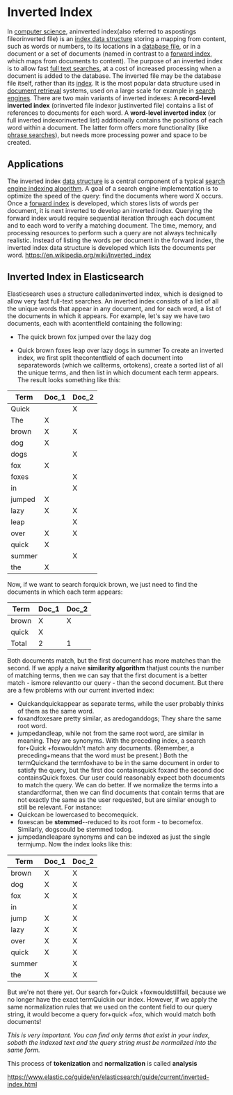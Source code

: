 # Inverted Index

In [computer science](https://en.wikipedia.org/wiki/Computer_science), aninverted index(also referred to aspostings fileorinverted file) is an [index data structure](https://en.wikipedia.org/wiki/Index_(database)) storing a mapping from content, such as words or numbers, to its locations in a [database file](https://en.wikipedia.org/wiki/Table_(database)), or in a document or a set of documents (named in contrast to a [forward index](https://en.wikipedia.org/wiki/Forward_index), which maps from documents to content). The purpose of an inverted index is to allow fast [full text searches](https://en.wikipedia.org/wiki/Full_text_search), at a cost of increased processing when a document is added to the database. The inverted file may be the database file itself, rather than its [index](https://en.wikipedia.org/wiki/Index_(database)). It is the most popular data structure used in [document retrieval](https://en.wikipedia.org/wiki/Document_retrieval) systems, used on a large scale for example in [search engines](https://en.wikipedia.org/wiki/Search_engine).
There are two main variants of inverted indexes: A **record-level inverted index** (orinverted file indexor justinverted file) contains a list of references to documents for each word. A **word-level inverted index** (or full inverted indexorinverted list) additionally contains the positions of each word within a document. The latter form offers more functionality (like [phrase searches](https://en.wikipedia.org/wiki/Phrase_search)), but needs more processing power and space to be created.

## Applications

The inverted index [data structure](https://en.wikipedia.org/wiki/Data_structure) is a central component of a typical [search engine indexing algorithm](https://en.wikipedia.org/wiki/Index_(search_engine)). A goal of a search engine implementation is to optimize the speed of the query: find the documents where word X occurs. Once a [forward index](https://en.wikipedia.org/wiki/Search_engine_indexing#The_forward_index) is developed, which stores lists of words per document, it is next inverted to develop an inverted index. Querying the forward index would require sequential iteration through each document and to each word to verify a matching document. The time, memory, and processing resources to perform such a query are not always technically realistic. Instead of listing the words per document in the forward index, the inverted index data structure is developed which lists the documents per word.
<https://en.wikipedia.org/wiki/Inverted_index>

## Inverted Index in Elasticsearch

Elasticsearch uses a structure calledaninverted index, which is designed to allow very fast full-text searches. An inverted index consists of a list of all the unique words that appear in any document, and for each word, a list of the documents in which it appears.
For example, let's say we have two documents, each with acontentfield containing the following:

- The quick brown fox jumped over the lazy dog

- Quick brown foxes leap over lazy dogs in summer
To create an inverted index, we first split thecontentfield of each document into separatewords (which we callterms, ortokens), create a sorted list of all the unique terms, and then list in which document each term appears. The result looks something like this:

| **Term**                 | **Doc_1** | **Doc_2** |
|--------------------------|-----------|-----------|
| Quick                    |           | X         |
| The                      | X         |           |
| brown                    | X         | X         |
| dog                      | X         |           |
| dogs                     |           | X         |
| fox                      | X         |           |
| foxes                    |           | X         |
| in                       |           | X         |
| jumped                   | X         |           |
| lazy                     | X         | X         |
| leap                     |           | X         |
| over                     | X         | X         |
| quick                    | X         |           |
| summer                   |           | X         |
| the                      | X         |           |

Now, if we want to search forquick brown, we just need to find the documents in which each term appears:

| **Term** | **Doc_1** | **Doc_2** |
|----------|-----------|-----------|
| brown    | X         | X         |
| quick    | X         |           |
| Total    | 2         | 1         |

Both documents match, but the first document has more matches than the second. If we apply a naive **similarity algorithm** thatjust counts the number of matching terms, then we can say that the first document is a better match - ismore relevantto our query - than the second document.
But there are a few problems with our current inverted index:

- Quickandquickappear as separate terms, while the user probably thinks of them as the same word.
- foxandfoxesare pretty similar, as aredoganddogs; They share the same root word.
- jumpedandleap, while not from the same root word, are similar in meaning. They are synonyms.
With the preceding index, a search for+Quick +foxwouldn't match any documents. (Remember, a preceding+means that the word must be present.) Both the termQuickand the termfoxhave to be in the same document in order to satisfy the query, but the first doc containsquick foxand the second doc containsQuick foxes.
Our user could reasonably expect both documents to match the query. We can do better.
If we normalize the terms into a standardformat, then we can find documents that contain terms that are not exactly the same as the user requested, but are similar enough to still be relevant. For instance:
- Quickcan be lowercased to becomequick.
- foxescan be **stemmed**--reduced to its root form - to becomefox. Similarly, dogscould be stemmed todog.
- jumpedandleapare synonyms and can be indexed as just the single termjump.
Now the index looks like this:

| **Term** | **Doc_1** | **Doc_2** |
|----------|-----------|-----------|
| brown    | X         | X         |
| dog      | X         | X         |
| fox      | X         | X         |
| in       |           | X         |
| jump     | X         | X         |
| lazy     | X         | X         |
| over     | X         | X         |
| quick    | X         | X         |
| summer   |           | X         |
| the      | X         | X         |

But we're not there yet. Our search for+Quick +foxwouldstillfail, because we no longer have the exact termQuickin our index. However, if we apply the same normalization rules that we used on the content field to our query string, it would become a query for+quick +fox, which would match both documents!

*This is very important. You can find only terms that exist in your index, soboth the indexed text and the query string must be normalized into the same form.*

This process of **tokenization** and **normalization** is called **analysis**

<https://www.elastic.co/guide/en/elasticsearch/guide/current/inverted-index.html>
